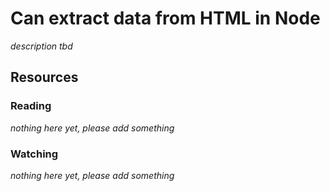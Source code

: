 # Can extract data from HTML in Node
_description tbd_
## Resources
### Reading
_nothing here yet, please add something_
### Watching
_nothing here yet, please add something_
